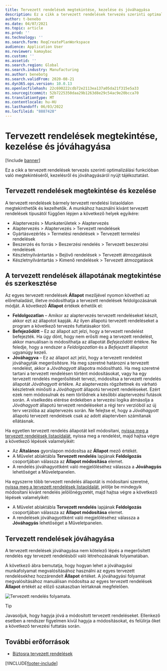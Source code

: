 ```yaml
---
title: Tervezett rendelések megtekintése, kezelése és jóváhagyása
description: Ez a cikk a tervezett rendelések tervezés szerinti optimalizálási funkcióban való megtekintéséről, kezelésről és jóváhagyásáról nyújt tájékoztatást.
author: t-benebo
ms.date: 04/07/2021
ms.topic: article
ms.prod: ''
ms.technology: ''
ms.search.form: ReqCreatePlanWorkspace
audience: Application User
ms.reviewer: kamaybac
ms.custom: ''
ms.assetid: ''
ms.search.region: Global
ms.search.industry: Manufacturing
ms.author: benebotg
ms.search.validFrom: 2020-08-21
ms.dyn365.ops.version: 10.0.13
ms.openlocfilehash: 22c690222cdb72e2113ea137a05da21f315e5a33
ms.sourcegitcommit: 52b7225350daa29b1263d8e29c54ac9e20bcca70
ms.translationtype: MT
ms.contentlocale: hu-HU
ms.lasthandoff: 06/03/2022
ms.locfileid: "8887428"
---
```

# <a name="view-manage-and-approve-planned-orders"></a>Tervezett rendelések megtekintése, kezelése és jóváhagyása

[!include [banner](../../includes/banner.md)]

Ez a cikk a tervezett rendelések tervezés szerinti optimalizálási funkcióban való megtekintéséről, kezelésről és jóváhagyásáról nyújt tájékoztatást.

## <a name="view-and-manage-planned-orders"></a><a name="view-planned-orders"></a>Tervezett rendelések megtekintése és kezelése

A tervezett rendelések bármely tervezett rendelési listaoldalon megtekinthetők és kezelhetők. A munkához használni kívánt tervezett rendelések típusától függően lépjen a következő helyek egyikére:

- Alaptervezés \> Munkaterületek \> Alaptervezés
- Alaptervezés \> Alaptervezés \> Tervezett rendelések
- Gyártásvezérlés \> Termelési rendelések \> Tervezett termelési rendelések
- Beszerzés és forrás \> Beszerzési rendelés \> Tervezett beszerzési rendelések
- Készletnyilvántartás \> Bejövő rendelések \> Tervezett átmozgatások
- Készletnyilvántartás \> Kimenő rendelések \> Tervezett átmozgatások

## <a name="view-and-edit-the-status-of-planned-orders"></a>A tervezett rendelések állapotának megtekintése és szerkesztése

Az egyes tervezett rendelések **Állapot** mezőjével nyomon követheti az előrehaladást, illetve módosíthatja a tervezett rendelések feldolgozásának módját. A következő **Állapot** értékek érhetők el:

- **Feldolgozatlan** – Amikor az alaptervezés tervezett rendeléseket készít, akkor ezt az állapotot kapják. Az ilyen állapotú tervezett rendeléseket a program a következő tervezés futtatásakor törli.
- **Befejeződött** – Ez az állapot azt jelzi, hogy a tervezett rendelést befejezték. Ha úgy dönt, hogy nem erősíti meg a tervezett rendelést, akkor manuálisan is módosíthatja az állapotát *Befejeződött* értékre. Ne feledje, hogy a rendszer a *Feldolgozatlan* és a *Befejezett* állapotot ugyanúgy kezeli.
- **Jóváhagyva** – Ez az állapot azt jelzi, hogy a tervezett rendelést jóváhagyták megerősítésre. Ha meg szeretné határozni a tervezett rendelést, akkor a *Jóváhagyott* állapotra módosítható. Ha meg szeretné tartani a tervezett rendelésen történt módosításokat, vagy ha egy tervezett rendelés megerősítését tervezi, módosítsa a tervezett rendelés állapotát *Jóváhagyott* értékre. Az alaptervezés rögzítettnek és várható készletnek minősíti a *Jóváhagyott* állapotú tervezett rendeléseket. Ezért ezek nem módosulnak és nem törlődnek a későbbi alaptervezési futások során. A viselkedés elérése érdekében a tervezési logika átmásolja a *Jóváhagyott* állapotú tervezett rendeléseket a régi terv verzióból az új terv verzióba az alaptervezés során. Ne felejtse el, hogy a *Jóváhagyott* állapotú tervezett rendelések csak az adott alaptervben számítanak ellátásnak.

Ha egyetlen tervezett rendelés állapotát kell módosítani, [nyissa meg a tervezett rendelések listaoldalát](#view-planned-orders), nyissa meg a rendelést, majd hajtsa végre a következő lépések valamelyikét:

- Az **Általános** gyorslapon módosítsa az **Állapot** mező értékét.
- A Művelet ablaktábla **Tervezett rendelés** lapjának **Feldolgozás** csoportjában válassza az **Állapot módosítása** elemet.
- A rendelés jóváhagyottként való megjelöléséhez válassza a **Jóváhagyás** lehetőséget a Műveletpanelen.

Ha egyszerre több tervezett rendelés állapotát is módosítani szeretné, [nyissa meg a tervezett rendelések listaoldalát](#view-planned-orders), jelölje be mindegyik módosítani kívánt rendelés jelölőnégyzetét, majd hajtsa végre a következő lépések valamelyikét:

- A Művelet ablaktábla **Tervezett rendelés** lapjának **Feldolgozás** csoportjában válassza az **Állapot módosítása** elemet.
- A rendelések jóváhagyottként való megjelöléséhez válassza a **Jóváhagyás** lehetőséget a Műveletpanelen.

## <a name="approve-planned-orders"></a>Tervezett rendelések jóváhagyása

A tervezett rendelések jóváhagyása nem kötelező lépés a megerősített rendelés egy tervezett rendelésből való létrehozásának folyamatában.

A következő ábra bemutatja, hogy hogyan lehet a jóváhagyási munkafolyamat megvalósításához használni az egyes tervezett rendelésekhez hozzárendelt **Állapot** értéket. A jóváhagyási folyamat megvalósításához manuálisan módosítsa az egyes tervezett rendelések **Állapot** értékét az előző szakaszban leírtaknak megfelelően.

![Tervezett rendelés folyamata.](media/approved-planned-orders-1.png)

> [!TIP]
> Javasoljuk, hogy hagyja jóvá a módosított tervezett rendeléseket. Ellenkező esetben a rendszer figyelmen kívül hagyja a módosításokat, és felülírja őket a következő tervezési futtatás során.

## <a name="additional-resources"></a>További erőforrások

- [Biztosra tervezett rendelések](planned-order-firming.md)

[!INCLUDE[footer-include](../../../includes/footer-banner.md)]
